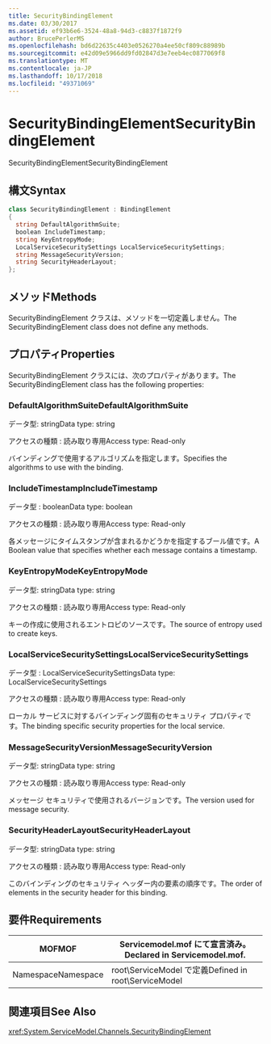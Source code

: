 ```yaml
---
title: SecurityBindingElement
ms.date: 03/30/2017
ms.assetid: ef93b6e6-3524-48a8-94d3-c8837f1872f9
author: BrucePerlerMS
ms.openlocfilehash: bd6d22635c4403e0526270a4ee50cf809c88989b
ms.sourcegitcommit: e42d09e5966dd9fd02847d3e7eeb4ec0877069f8
ms.translationtype: MT
ms.contentlocale: ja-JP
ms.lasthandoff: 10/17/2018
ms.locfileid: "49371069"
---
```

# <a name="securitybindingelement"></a><span data-ttu-id="0dee3-102">SecurityBindingElement</span><span class="sxs-lookup"><span data-stu-id="0dee3-102">SecurityBindingElement</span></span>
<span data-ttu-id="0dee3-103">SecurityBindingElement</span><span class="sxs-lookup"><span data-stu-id="0dee3-103">SecurityBindingElement</span></span>  
  
## <a name="syntax"></a><span data-ttu-id="0dee3-104">構文</span><span class="sxs-lookup"><span data-stu-id="0dee3-104">Syntax</span></span>  
  
```csharp
class SecurityBindingElement : BindingElement  
{  
  string DefaultAlgorithmSuite;  
  boolean IncludeTimestamp;  
  string KeyEntropyMode;  
  LocalServiceSecuritySettings LocalServiceSecuritySettings;  
  string MessageSecurityVersion;  
  string SecurityHeaderLayout;  
};  
```  
  
## <a name="methods"></a><span data-ttu-id="0dee3-105">メソッド</span><span class="sxs-lookup"><span data-stu-id="0dee3-105">Methods</span></span>  
 <span data-ttu-id="0dee3-106">SecurityBindingElement クラスは、メソッドを一切定義しません。</span><span class="sxs-lookup"><span data-stu-id="0dee3-106">The SecurityBindingElement class does not define any methods.</span></span>  
  
## <a name="properties"></a><span data-ttu-id="0dee3-107">プロパティ</span><span class="sxs-lookup"><span data-stu-id="0dee3-107">Properties</span></span>  
 <span data-ttu-id="0dee3-108">SecurityBindingElement クラスには、次のプロパティがあります。</span><span class="sxs-lookup"><span data-stu-id="0dee3-108">The SecurityBindingElement class has the following properties:</span></span>  
  
### <a name="defaultalgorithmsuite"></a><span data-ttu-id="0dee3-109">DefaultAlgorithmSuite</span><span class="sxs-lookup"><span data-stu-id="0dee3-109">DefaultAlgorithmSuite</span></span>  
 <span data-ttu-id="0dee3-110">データ型: string</span><span class="sxs-lookup"><span data-stu-id="0dee3-110">Data type: string</span></span>  
  
 <span data-ttu-id="0dee3-111">アクセスの種類 : 読み取り専用</span><span class="sxs-lookup"><span data-stu-id="0dee3-111">Access type: Read-only</span></span>  
  
 <span data-ttu-id="0dee3-112">バインディングで使用するアルゴリズムを指定します。</span><span class="sxs-lookup"><span data-stu-id="0dee3-112">Specifies the algorithms to use with the binding.</span></span>  
  
### <a name="includetimestamp"></a><span data-ttu-id="0dee3-113">IncludeTimestamp</span><span class="sxs-lookup"><span data-stu-id="0dee3-113">IncludeTimestamp</span></span>  
 <span data-ttu-id="0dee3-114">データ型 : boolean</span><span class="sxs-lookup"><span data-stu-id="0dee3-114">Data type: boolean</span></span>  
  
 <span data-ttu-id="0dee3-115">アクセスの種類 : 読み取り専用</span><span class="sxs-lookup"><span data-stu-id="0dee3-115">Access type: Read-only</span></span>  
  
 <span data-ttu-id="0dee3-116">各メッセージにタイムスタンプが含まれるかどうかを指定するブール値です。</span><span class="sxs-lookup"><span data-stu-id="0dee3-116">A Boolean value that specifies whether each message contains a timestamp.</span></span>  
  
### <a name="keyentropymode"></a><span data-ttu-id="0dee3-117">KeyEntropyMode</span><span class="sxs-lookup"><span data-stu-id="0dee3-117">KeyEntropyMode</span></span>  
 <span data-ttu-id="0dee3-118">データ型: string</span><span class="sxs-lookup"><span data-stu-id="0dee3-118">Data type: string</span></span>  
  
 <span data-ttu-id="0dee3-119">アクセスの種類 : 読み取り専用</span><span class="sxs-lookup"><span data-stu-id="0dee3-119">Access type: Read-only</span></span>  
  
 <span data-ttu-id="0dee3-120">キーの作成に使用されるエントロピのソースです。</span><span class="sxs-lookup"><span data-stu-id="0dee3-120">The source of entropy used to create keys.</span></span>  
  
### <a name="localservicesecuritysettings"></a><span data-ttu-id="0dee3-121">LocalServiceSecuritySettings</span><span class="sxs-lookup"><span data-stu-id="0dee3-121">LocalServiceSecuritySettings</span></span>  
 <span data-ttu-id="0dee3-122">データ型 : LocalServiceSecuritySettings</span><span class="sxs-lookup"><span data-stu-id="0dee3-122">Data type: LocalServiceSecuritySettings</span></span>  
  
 <span data-ttu-id="0dee3-123">アクセスの種類 : 読み取り専用</span><span class="sxs-lookup"><span data-stu-id="0dee3-123">Access type: Read-only</span></span>  
  
 <span data-ttu-id="0dee3-124">ローカル サービスに対するバインディング固有のセキュリティ プロパティです。</span><span class="sxs-lookup"><span data-stu-id="0dee3-124">The binding specific security properties for the local service.</span></span>  
  
### <a name="messagesecurityversion"></a><span data-ttu-id="0dee3-125">MessageSecurityVersion</span><span class="sxs-lookup"><span data-stu-id="0dee3-125">MessageSecurityVersion</span></span>  
 <span data-ttu-id="0dee3-126">データ型: string</span><span class="sxs-lookup"><span data-stu-id="0dee3-126">Data type: string</span></span>  
  
 <span data-ttu-id="0dee3-127">アクセスの種類 : 読み取り専用</span><span class="sxs-lookup"><span data-stu-id="0dee3-127">Access type: Read-only</span></span>  
  
 <span data-ttu-id="0dee3-128">メッセージ セキュリティで使用されるバージョンです。</span><span class="sxs-lookup"><span data-stu-id="0dee3-128">The version used for message security.</span></span>  
  
### <a name="securityheaderlayout"></a><span data-ttu-id="0dee3-129">SecurityHeaderLayout</span><span class="sxs-lookup"><span data-stu-id="0dee3-129">SecurityHeaderLayout</span></span>  
 <span data-ttu-id="0dee3-130">データ型: string</span><span class="sxs-lookup"><span data-stu-id="0dee3-130">Data type: string</span></span>  
  
 <span data-ttu-id="0dee3-131">アクセスの種類 : 読み取り専用</span><span class="sxs-lookup"><span data-stu-id="0dee3-131">Access type: Read-only</span></span>  
  
 <span data-ttu-id="0dee3-132">このバインディングのセキュリティ ヘッダー内の要素の順序です。</span><span class="sxs-lookup"><span data-stu-id="0dee3-132">The order of elements in the security header for this binding.</span></span>  
  
## <a name="requirements"></a><span data-ttu-id="0dee3-133">要件</span><span class="sxs-lookup"><span data-stu-id="0dee3-133">Requirements</span></span>  
  
|<span data-ttu-id="0dee3-134">MOF</span><span class="sxs-lookup"><span data-stu-id="0dee3-134">MOF</span></span>|<span data-ttu-id="0dee3-135">Servicemodel.mof にて宣言済み。</span><span class="sxs-lookup"><span data-stu-id="0dee3-135">Declared in Servicemodel.mof.</span></span>|  
|---------|-----------------------------------|  
|<span data-ttu-id="0dee3-136">Namespace</span><span class="sxs-lookup"><span data-stu-id="0dee3-136">Namespace</span></span>|<span data-ttu-id="0dee3-137">root\ServiceModel で定義</span><span class="sxs-lookup"><span data-stu-id="0dee3-137">Defined in root\ServiceModel</span></span>|  
  
## <a name="see-also"></a><span data-ttu-id="0dee3-138">関連項目</span><span class="sxs-lookup"><span data-stu-id="0dee3-138">See Also</span></span>  
 <xref:System.ServiceModel.Channels.SecurityBindingElement>
